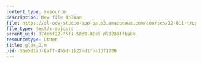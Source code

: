 ```yaml
---
content_type: resource
description: New file Upload
file: https://ol-ocw-studio-app-qa.s3.amazonaws.com/courses/12-811-tropical-meteorology-spring-2011/55e5d2a38aff455d1b22d1fba33f1720_glue_2.m
file_type: text/x-objcsrc
parent_uid: 374ebf22-f5f1-50d9-82a5-d78288ffba8e
resourcetype: Other
title: glue_2.m
uid: 55e5d2a3-8aff-455d-1b22-d1fba33f1720
---
```

